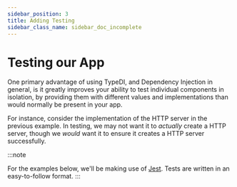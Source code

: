 ```yaml
---
sidebar_position: 3
title: Adding Testing
sidebar_class_name: sidebar_doc_incomplete
---
```


# Testing our App

One primary advantage of using TypeDI, and Dependency Injection
in general, is it greatly improves your ability to test individual
components in isolation, by providing them with different values and
implementations than would normally be present in your app.

For instance, consider the implementation of the HTTP server in
the previous example. In testing, we may not want it to _actually_
create a HTTP server, though we _would_ want it to ensure it creates
a HTTP server successfully.

:::note

For the examples below, we'll be making use of [Jest](https://jestjs.io/).
Tests are written in an easy-to-follow format.
:::
